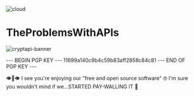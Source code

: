 ![cloud](https://github.com/TheProdigyLeague/TheProblemsWithAPIs/assets/30985576/d2aa4e2e-e357-495d-9413-73eac1741844)

# TheProblemsWithAPIs

![cryptapi-banner](https://github.com/TheProdigyLeague/TheProblemsWithAPIs/assets/30985576/f55549d6-57a6-4f3f-9a9d-f015b5f9e1c7)

--- BEGIN PGP KEY ---
11699a140c9b4c59b83aff2858c84c81
--- END OF PGP KEY ---

👁️👄👁️ I see you're enjoying our "free and open source software" 🤓 I'm sure you wouldn't mind if we...STARTED PAY-WALLING IT 👹